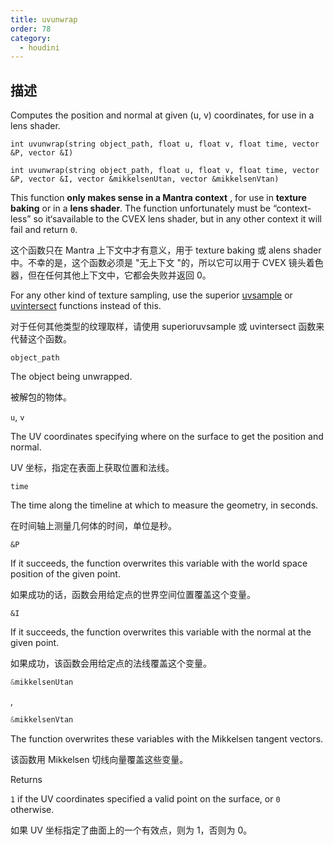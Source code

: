 ```yaml
---
title: uvunwrap
order: 78
category:
  - houdini
---
```

    
## 描述

Computes the position and normal at given (u, v) coordinates, for use in a
lens shader.

`int uvunwrap(string object_path, float u, float v, float time, vector &P, vector &I)`

`int uvunwrap(string object_path, float u, float v, float time, vector &P, vector &I, vector &mikkelsenUtan, vector &mikkelsenVtan)`

This function **only makes sense in a Mantra context** , for use in **texture
baking** or in a **lens shader**. The function unfortunately must be “context-
less” so it‘savailable to the CVEX lens shader, but in any other context it
will fail and return `0`.

这个函数只在 Mantra 上下文中才有意义，用于 texture baking 或 alens shader 中。不幸的是，这个函数必须是 "无上下文
"的，所以它可以用于 CVEX 镜头着色器，但在任何其他上下文中，它都会失败并返回 0。

For any other kind of texture sampling, use the superior
[uvsample](uvsample.html "Interpolates the value of an attribute at certain UV
coordinates using a UV attribute.") or [uvintersect](uvintersect.html "This
function computes the intersection of the specified ray with the geometry in
uv space.") functions instead of this.

对于任何其他类型的纹理取样，请使用 superioruvsample 或 uvintersect 函数来代替这个函数。

`object_path`

The object being unwrapped.

被解包的物体。

`u`, `v`

The UV coordinates specifying where on the surface to get the position and
normal.

UV 坐标，指定在表面上获取位置和法线。

`time`

The time along the timeline at which to measure the geometry, in seconds.

在时间轴上测量几何体的时间，单位是秒。

`&P`

If it succeeds, the function overwrites this variable with the world space
position of the given point.

如果成功的话，函数会用给定点的世界空间位置覆盖这个变量。

`&I`

If it succeeds, the function overwrites this variable with the normal at the
given point.

如果成功，该函数会用给定点的法线覆盖这个变量。

```c
&mikkelsenUtan
```

,

```c
&mikkelsenVtan
```

The function overwrites these variables with the Mikkelsen tangent vectors.

该函数用 Mikkelsen 切线向量覆盖这些变量。

Returns

`1` if the UV coordinates specified a valid point on the surface, or `0`
otherwise.

如果 UV 坐标指定了曲面上的一个有效点，则为 1，否则为 0。
